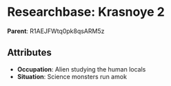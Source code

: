 # Researchbase: Krasnoye 2

**Parent**: R1AEJFWtq0pk8qsARM5z

## Attributes
- **Occupation**: Alien studying the human locals
- **Situation**: Science monsters run amok

